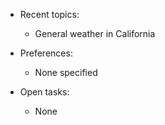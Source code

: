 - Recent topics:
  - General weather in California

- Preferences:
  - None specified

- Open tasks:
  - None